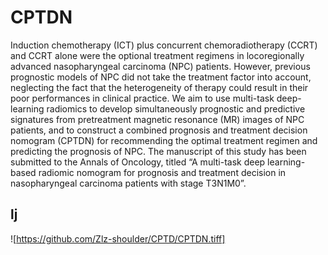 # CPTDN
Induction chemotherapy (ICT) plus concurrent chemoradiotherapy (CCRT) and CCRT alone were the optional treatment regimens in locoregionally advanced nasopharyngeal carcinoma (NPC) patients. However, previous prognostic models of NPC did not take the treatment factor into account, neglecting the fact that the heterogeneity of therapy could result in their poor performances in clinical practice. We aim to use multi-task deep-learning radiomics to develop simultaneously prognostic and predictive signatures from pretreatment magnetic resonance (MR) images of NPC patients, and to construct a combined prognosis and treatment decision nomogram (CPTDN) for recommending the optimal treatment regimen and predicting the prognosis of NPC. The manuscript of this study has been submitted to the Annals of Oncology, titled “A multi-task deep learning-based radiomic nomogram for prognosis and treatment decision in nasopharyngeal carcinoma patients with stage T3N1M0”.
## lj

![https://github.com/Zlz-shoulder/CPTD/CPTDN.tiff]
